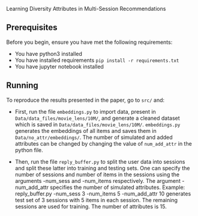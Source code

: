 Learning Diversity Attributes in Multi-Session Recommendations

## Prerequisites
Before you begin, ensure you have met the following requirements:
<!--- These are just example requirements. Add, duplicate or remove as required --->
* You have python3  installed  
* You have installed requirements  `pip install -r requirements.txt`
* You have jupyter notebook installed

## Running
To reproduce the results presented in the paper, go to ```src/``` and:
* First, run the file `embeddings.py` to import data, present in ```Data/data_files/movie_lens/10M/```, and generate a cleaned dataset which is saved in ```Data/data_files/movie_lens/10M/```. `embeddings.py` generates the embeddings of all items and saves them in ```Data/no_attr/embeddings/```. The number of simulated and added attributes can be changed by changing the value of `num_add_attr` in the python file.

* Then, run the file `reply_buffer.py` to split the user data into sessions and split these latter into training and testing sets. One can specify the number of sessions and number of items in the sessions using the arguments -num_sess and -num_items respectively. The argument -num_add_attr specifies the number of simulated attributes. Example: reply_buffer.py -num_sess 3 -num_items 5 -num_add_attr 10 generates test set of 3 sessions with 5 items in each session. The remaining sessions are used for training. The number of attributes is 15.
